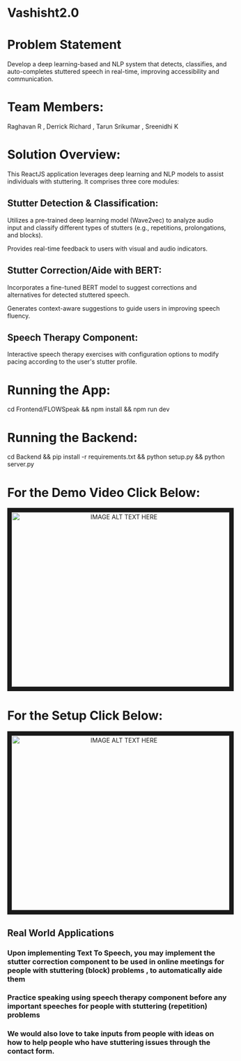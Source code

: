 # Vashisht2.0
# Problem Statement
Develop a deep learning-based and NLP system that detects, classifies, and auto-completes stuttered speech in real-time, improving accessibility and communication.
# Team Members:
Raghavan R ,
Derrick Richard ,
Tarun Srikumar ,
Sreenidhi K

# Solution Overview:
This ReactJS application leverages deep learning and NLP models to assist individuals with stuttering. It comprises three core modules:

## Stutter Detection & Classification:

Utilizes a pre-trained deep learning model (Wave2vec) to analyze audio input and classify different types of stutters (e.g., repetitions, prolongations, and blocks).

Provides real-time feedback to users with visual and audio indicators.

## Stutter Correction/Aide with BERT:

Incorporates a fine-tuned BERT model to suggest corrections and alternatives for detected stuttered speech.

Generates context-aware suggestions to guide users in improving speech fluency.

## Speech Therapy Component:

Interactive speech therapy exercises with configuration options to modify pacing according to the user's stutter profile.

# Running the App:
cd Frontend/FLOWSpeak && npm install && npm run dev

# Running the Backend:
cd Backend && pip install -r requirements.txt && python setup.py && python server.py

# For the Demo Video Click Below:
<p align="center"><a href="http://www.youtube.com/watch?feature=player_embedded&v=LUXPLMexKSI
" target="_blank"><img src="http://img.youtube.com/vi/LUXPLMexKSI/0.jpg" 
alt="IMAGE ALT TEXT HERE" width="500" height="400" border="10" /></a></p>

# For the Setup Click Below:
<p align="center"><a href="http://www.youtube.com/watch?feature=player_embedded&v=mrcyOX2VKk4
" target="_blank"><img src="http://img.youtube.com/vi/mrcyOX2VKk4/0.jpg" 
alt="IMAGE ALT TEXT HERE" width="500" height="400" border="10" /></a></p>

## Real World Applications
### Upon implementing Text To Speech, you may implement the stutter correction component to be used in online meetings for people with stuttering (block) problems , to automatically aide them
### Practice speaking using speech therapy component before any important speeches for people with stuttering (repetition) problems
### We would also love to take inputs from people with ideas on how to help people who have stuttering issues through the contact form.
